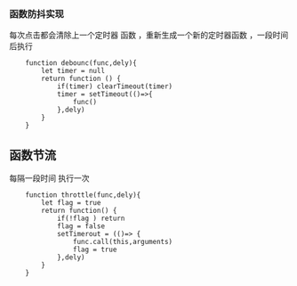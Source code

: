 

### 函数防抖实现
每次点击都会清除上一个定时器 函数 ，重新生成一个新的定时器函数 ，一段时间后执行

```
    function debounc(func,dely){
        let timer = null
        return function () {
            if(timer) clearTimeout(timer)
            timer = setTimeout(()=>{
                func()
            },dely)
        }
    }
```

## 函数节流

每隔一段时间 执行一次 
```
    function throttle(func,dely){
        let flag = true 
        return function() {
            if(!flag ) return 
            flag = false
            setTimerout = (()=> {
                func.call(this,arguments)
                flag = true
            },dely)
        }
    }

```